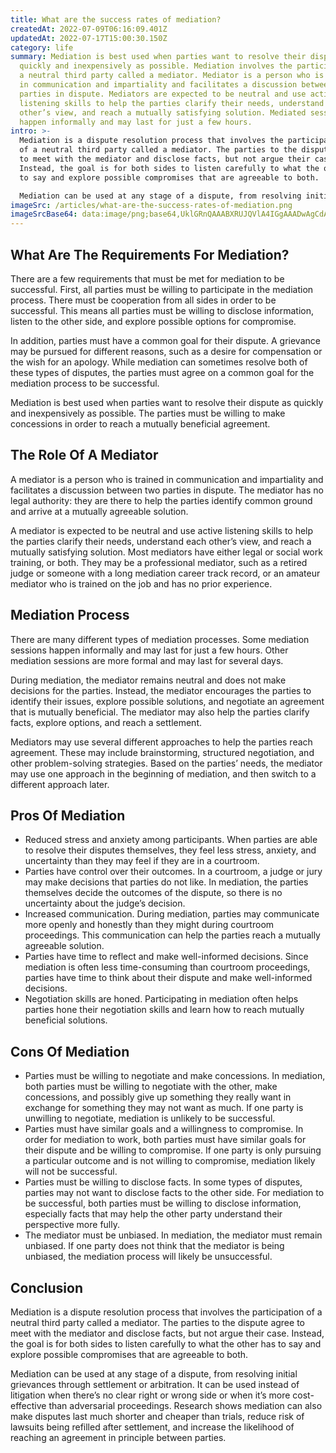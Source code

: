 ```yaml
---
title: What are the success rates of mediation?
createdAt: 2022-07-09T06:16:09.401Z
updatedAt: 2022-07-17T15:00:30.150Z
category: life
summary: Mediation is best used when parties want to resolve their dispute as
  quickly and inexpensively as possible. Mediation involves the participation of
  a neutral third party called a mediator. Mediator is a person who is trained
  in communication and impartiality and facilitates a discussion between two
  parties in dispute. Mediators are expected to be neutral and use active
  listening skills to help the parties clarify their needs, understand each
  other’s view, and reach a mutually satisfying solution. Mediated sessions
  happen informally and may last for just a few hours.
intro: >-
  Mediation is a dispute resolution process that involves the participation
  of a neutral third party called a mediator. The parties to the dispute agree
  to meet with the mediator and disclose facts, but not argue their case.
  Instead, the goal is for both sides to listen carefully to what the other has
  to say and explore possible compromises that are agreeable to both. 

  Mediation can be used at any stage of a dispute, from resolving initial grievances through settlement or arbitration. It can be used instead of litigation when there’s no clear right or wrong side or when it’s more cost-effective than adversarial proceedings. Research shows mediation can also make disputes last much shorter and cheaper than trials, reduce risk of lawsuits being refilled after settlement, and increase the likelihood of reaching an agreement in principle between parties.
imageSrc: /articles/what-are-the-success-rates-of-mediation.png
imageSrcBase64: data:image/png;base64,UklGRnQAAABXRUJQVlA4IGgAAADwAgCdASoKAAoAAUAmJYgCdH8IwBggHr/geiEpEWy9AAD+8/0Zr5SpD+D+TI3LweMBTkt2IHYMFqkcXfnk7SH8YlhzAVCOiir+BL+xnrLH0gsOqlSiiWUlrR8ZKvC6/4r8mXPNRgAAAA==
---
```


## What Are The Requirements For Mediation?

There are a few requirements that must be met for mediation to be successful. First, all parties must be willing to participate in the mediation process. There must be cooperation from all sides in order to be successful. This means all parties must be willing to disclose information, listen to the other side, and explore possible options for compromise.

In addition, parties must have a common goal for their dispute. A grievance may be pursued for different reasons, such as a desire for compensation or the wish for an apology. While mediation can sometimes resolve both of these types of disputes, the parties must agree on a common goal for the mediation process to be successful.

Mediation is best used when parties want to resolve their dispute as quickly and inexpensively as possible. The parties must be willing to make concessions in order to reach a mutually beneficial agreement.

## The Role Of A Mediator

A mediator is a person who is trained in communication and impartiality and facilitates a discussion between two parties in dispute. The mediator has no legal authority: they are there to help the parties identify common ground and arrive at a mutually agreeable solution.

A mediator is expected to be neutral and use active listening skills to help the parties clarify their needs, understand each other’s view, and reach a mutually satisfying solution. Most mediators have either legal or social work training, or both. They may be a professional mediator, such as a retired judge or someone with a long mediation career track record, or an amateur mediator who is trained on the job and has no prior experience.

## Mediation Process

There are many different types of mediation processes. Some mediation sessions happen informally and may last for just a few hours. Other mediation sessions are more formal and may last for several days.

During mediation, the mediator remains neutral and does not make decisions for the parties. Instead, the mediator encourages the parties to identify their issues, explore possible solutions, and negotiate an agreement that is mutually beneficial. The mediator may also help the parties clarify facts, explore options, and reach a settlement.

Mediators may use several different approaches to help the parties reach agreement. These may include brainstorming, structured negotiation, and other problem-solving strategies. 
Based on the parties’ needs, the mediator may use one approach in the beginning of mediation, and then switch to a different approach later.

## Pros Of Mediation

- Reduced stress and anxiety among participants. When parties are able to resolve their disputes themselves, they feel less stress, anxiety, and uncertainty than they may feel if they are in a courtroom.
- Parties have control over their outcomes. In a courtroom, a judge or jury may make decisions that parties do not like. In mediation, the parties themselves decide the outcomes of the dispute, so there is no uncertainty about the judge’s decision.
- Increased communication. During mediation, parties may communicate more openly and honestly than they might during courtroom proceedings. This communication can help the parties reach a mutually agreeable solution.
- Parties have time to reflect and make well-informed decisions. Since mediation is often less time-consuming than courtroom proceedings, parties have time to think about their dispute and make well-informed decisions. 
- Negotiation skills are honed. Participating in mediation often helps parties hone their negotiation skills and learn how to reach mutually beneficial solutions.

## Cons Of Mediation

- Parties must be willing to negotiate and make concessions. In mediation, both parties must be willing to negotiate with the other, make concessions, and possibly give up something they really want in exchange for something they may not want as much. If one party is unwilling to negotiate, mediation is unlikely to be successful.
- Parties must have similar goals and a willingness to compromise. In order for mediation to work, both parties must have similar goals for their dispute and be willing to compromise. If one party is only pursuing a particular outcome and is not willing to compromise, mediation likely will not be successful.
- Parties must be willing to disclose facts. In some types of disputes, parties may not want to disclose facts to the other side. For mediation to be successful, both parties must be willing to disclose information, especially facts that may help the other party understand their perspective more fully.
- The mediator must be unbiased. In mediation, the mediator must remain unbiased. If one party does not think that the mediator is being unbiased, the mediation process will likely be unsuccessful.

## Conclusion

Mediation is a dispute resolution process that involves the participation of a neutral third party called a mediator. The parties to the dispute agree to meet with the mediator and disclose facts, but not argue their case. Instead, the goal is for both sides to listen carefully to what the other has to say and explore possible compromises that are agreeable to both.

Mediation can be used at any stage of a dispute, from resolving initial grievances through settlement or arbitration. It can be used instead of litigation when there’s no clear right or wrong side or when it’s more cost-effective than adversarial proceedings. Research shows mediation can also make disputes last much shorter and cheaper than trials, reduce risk of lawsuits being refilled after settlement, and increase the likelihood of reaching an agreement in principle between parties.
